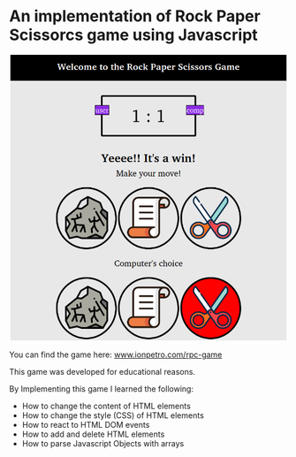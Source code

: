 # An implementation of Rock Paper Scissorcs game using Javascript
<p align="center">
  <img src="resources/demo1.png" alt="drawing" style="width:500px;">
</p>

You can find the game here: www.ionpetro.com/rpc-game

This game was developed for educational reasons. 

By Implementing this game I learned the following:

* How to change the content of HTML elements
* How to change the style (CSS) of HTML elements
* How to react to HTML DOM events
* How to add and delete HTML elements
* How to parse Javascript Objects with arrays

